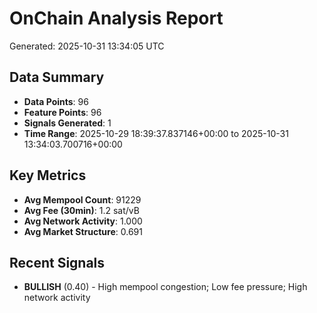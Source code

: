 # OnChain Analysis Report
Generated: 2025-10-31 13:34:05 UTC

## Data Summary
- **Data Points**: 96
- **Feature Points**: 96
- **Signals Generated**: 1
- **Time Range**: 2025-10-29 18:39:37.837146+00:00 to 2025-10-31 13:34:03.700716+00:00

## Key Metrics
- **Avg Mempool Count**: 91229
- **Avg Fee (30min)**: 1.2 sat/vB
- **Avg Network Activity**: 1.000
- **Avg Market Structure**: 0.691

## Recent Signals
- **BULLISH** (0.40) - High mempool congestion; Low fee pressure; High network activity
